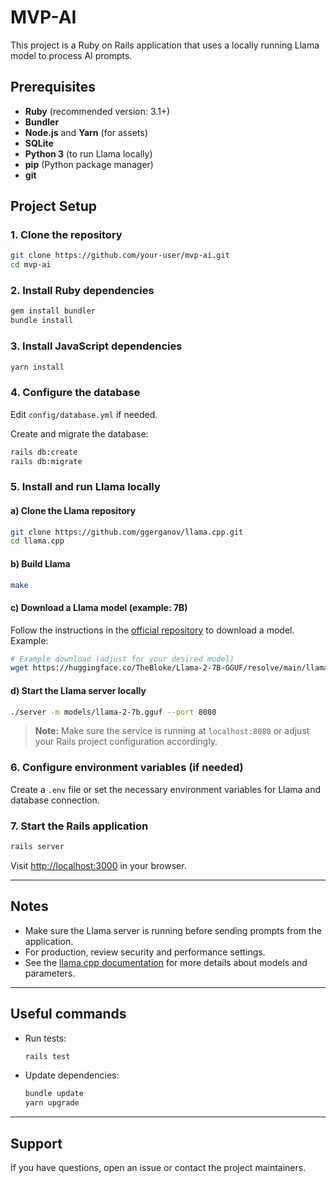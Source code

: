 # MVP-AI

This project is a Ruby on Rails application that uses a locally running Llama model to process AI prompts.

## Prerequisites

- **Ruby** (recommended version: 3.1+)
- **Bundler**
- **Node.js** and **Yarn** (for assets)
- **SQLite**
- **Python 3** (to run Llama locally)
- **pip** (Python package manager)
- **git**

## Project Setup

### 1. Clone the repository

```sh
git clone https://github.com/your-user/mvp-ai.git
cd mvp-ai
```

### 2. Install Ruby dependencies

```sh
gem install bundler
bundle install
```

### 3. Install JavaScript dependencies

```sh
yarn install
```

### 4. Configure the database

Edit `config/database.yml` if needed.

Create and migrate the database:

```sh
rails db:create
rails db:migrate
```

### 5. Install and run Llama locally

#### a) Clone the Llama repository

```sh
git clone https://github.com/ggerganov/llama.cpp.git
cd llama.cpp
```

#### b) Build Llama

```sh
make
```

#### c) Download a Llama model (example: 7B)

Follow the instructions in the [official repository](https://github.com/ggerganov/llama.cpp) to download a model. Example:

```sh
# Example download (adjust for your desired model)
wget https://huggingface.co/TheBloke/Llama-2-7B-GGUF/resolve/main/llama-2-7b.Q4_K_M.gguf -O models/llama-2-7b.gguf
```

#### d) Start the Llama server locally

```sh
./server -m models/llama-2-7b.gguf --port 8080
```

> **Note:** Make sure the service is running at `localhost:8080` or adjust your Rails project configuration accordingly.

### 6. Configure environment variables (if needed)

Create a `.env` file or set the necessary environment variables for Llama and database connection.

### 7. Start the Rails application

```sh
rails server
```

Visit [http://localhost:3000](http://localhost:3000) in your browser.

---

## Notes

- Make sure the Llama server is running before sending prompts from the application.
- For production, review security and performance settings.
- See the [llama.cpp documentation](https://github.com/ggerganov/llama.cpp) for more details about models and parameters.

---

## Useful commands

- Run tests:
  ```sh
  rails test
  ```
- Update dependencies:
  ```sh
  bundle update
  yarn upgrade
  ```

---

## Support

If you have questions, open an issue or contact the project maintainers.
